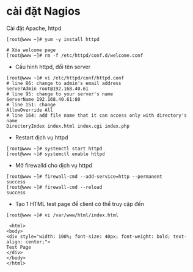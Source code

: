 # cài đặt Nagios

Cài đặt Apache, httpd
```
[root@www ~]# yum -y install httpd

# Xóa welcome page
[root@www ~]# rm -f /etc/httpd/conf.d/welcome.conf
```
- Cấu hình httpd, đổi tên server
```
[root@www ~]# vi /etc/httpd/conf/httpd.conf
# line 86: change to admin's email address
ServerAdmin root@192.168.40.61
# line 95: change to your server's name
ServerName 192.168.40.61:80
# line 151: change
AllowOverride All
# line 164: add file name that it can access only with directory's name
DirectoryIndex index.html index.cgi index.php
```

- Restart dịch vụ httpd
```
[root@www ~]# systemctl start httpd 
[root@www ~]# systemctl enable httpd 
```
- Mở firewalld cho dịch vụ httpd
```
[root@www ~]# firewall-cmd --add-service=http --permanent 
success
[root@www ~]# firewall-cmd --reload 
success
```
- Tạo 1 HTML test page để client có thể truy cập đến 
```
[root@www ~]# vi /var/www/html/index.html

 <html>
<body>
<div style="width: 100%; font-size: 40px; font-weight: bold; text-align: center;">
Test Page
</div>
</body>
</html>
```


